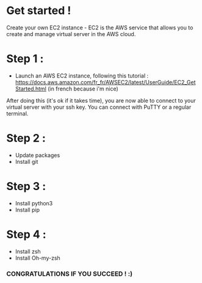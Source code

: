 # Get started !
Create your own EC2 instance -
EC2 is the AWS service that allows you to create and manage virtual server in the AWS cloud.

# Step 1 :
- Launch an AWS EC2 instance, following this tutorial : 
https://docs.aws.amazon.com/fr_fr/AWSEC2/latest/UserGuide/EC2_GetStarted.html (in french because i'm nice)

After doing this (it's ok if it takes time), you are now able to connect to your virtual server with your ssh key.
You can connect with PuTTY or a regular terminal.

# Step 2 :
- Update packages
- Install git

# Step 3 : 
- Install python3
- Install pip

# Step 4 : 
- Install zsh
- Install Oh-my-zsh

### CONGRATULATIONS IF YOU SUCCEED ! :)
